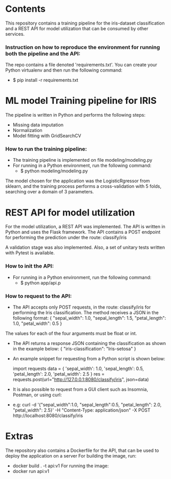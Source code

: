 # Contents
This repository contains a training pipeline for the iris-dataset classification and a REST API for model utilization that can be consumed by other services.

### Instruction on how to reproduce the environment for running both the pipeline and the API:
  The repo contains a file denoted 'requirements.txt'. You can create your Python virtualenv and then run the following command:
  - $ pip install -r requirements.txt

# ML model Training pipeline for IRIS
 The pipeline is written in Python and performs the following steps:
 - Missing data imputation
 - Normalization 
 - Model fitting with GridSearchCV

### How to run the training pipeline:
  - The training pipeline is implemented on file modeling/modeling.py
  - For running in a  Python environment, run the following command:
     - $ python modeling/modeling.py 

The model chosen for the application was the LogisticRgressor from sklearn, and the training process performs a cross-validation with 5 folds, searching over a domain of 3 parameters. 

# REST API for model utilization 
For the model utilization, a REST API was implemented. The API is written in Python and uses the Flask framework. The API contains a POST endpoint for performing the prediction under the route: classify/iris

A validation stage was also implemented. Also, a set of unitary tests written with Pytest is available.


### How to init the API:
   - For running in a  Python environment, run the following command:
     - $ python app/api.p 
### How to request to the API:
  - The API accepts only POST requests, in the route: classify/iris for performing the Iris classification. The method receives a JSON in the following       format:
      {
          "sepal_width": 1.0,
          "sepal_length":  1.5,
          "petal_length":  1.0,
          "petal_width":  0.5
      }

  The values for each of the four arguments must be float or int. 

  - The API returns a response JSON containing the classification as shown in the example below:
    {
        "iris-classification": "Iris-setosa" 
    }

  - An example snippet for requesting from a Python script is shown below:
    
      import requests
      data = {
        'sepal_width': 1.0,
        'sepal_length':  0.5,
        'petal_length':  2.0,
        'petal_width':  2.5
      }
      res = requests.post(url="http://127.0.0.1:8080/classify/iris", json=data)
   - It is also possible to request from a GUI client such as Insomnia, Postman, or using curl:
  - e.g: curl -d '{"sepal_width":1.0, "sepal_length":0.5, "petal_length": 2.0, "petal_width": 2.5}' -H "Content-Type: application/json" -X POST http://localhost:8080/classify/iris

# Extras
The repository also contains a Dockerfile for the API, that can be used to deploy the application on a server
 For building the image, run:
  - docker build . -t api:v1
 For running the image:
  - docker run api:v1

  
